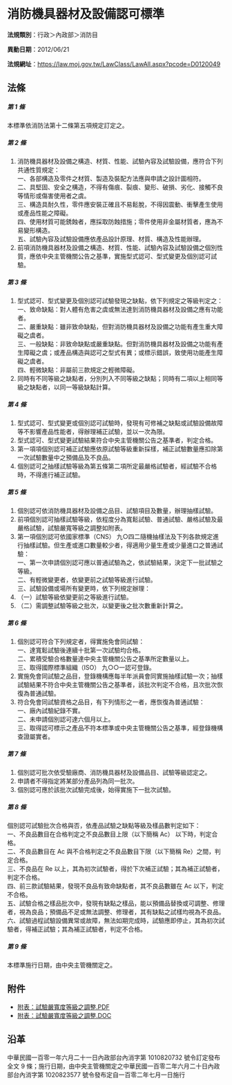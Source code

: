 # 消防機具器材及設備認可標準


**法規類別**：行政＞內政部＞消防目

**異動日期**：2012/06/21  

**法規網址**：https://law.moj.gov.tw/LawClass/LawAll.aspx?pcode=D0120049



## 法條
##### 第 1 條
本標準依消防法第十二條第五項規定訂定之。

##### 第 2 條
1. 消防機具器材及設備之構造、材質、性能、試驗內容及試驗設備，應符合下列共通性質規定：  
一、各部構造及零件之材質、製造及裝配方法應與申請之設計圖相符。  
二、具堅固、安全之構造，不得有傷痕、裂痕、變形、破損、劣化、接觸不良等情形或傷害使用者之虞。  
三、構造具耐久性，零件應安裝正確且不易鬆脫，不得因震動、衝擊產生使用或產品性能之障礙。  
四、使用材質可能銹蝕者，應採取防蝕措施；零件使用非金屬材質者，應為不易變形構造。  
五、試驗內容及試驗設備應依產品設計原理、材質、構造及性能辦理。
1. 前項消防機具器材及設備之構造、材質、性能、試驗內容及試驗設備之個別性質，應依中央主管機關公告之基準，實施型式認可、型式變更及個別認可試驗。

##### 第 3 條
1. 型式認可、型式變更及個別認可試驗發現之缺點，依下列規定之等級判定之：  
一、致命缺點：對人體有危害之虞或無法達到消防機具器材及設備之應有功能者。  
二、嚴重缺點：雖非致命缺點，但對消防機具器材及設備之功能有產生重大障礙之虞者。  
三、一般缺點：非致命缺點或嚴重缺點。但對消防機具器材及設備之功能有產生障礙之虞；或產品構造與認可之型式有異；或標示錯誤，致使用功能產生障礙之虞者。  
四、輕微缺點：非屬前三款規定之輕微障礙。
1. 同時有不同等級之缺點者，分別列入不同等級之缺點；同時有二項以上相同等級之缺點者，以同一等級缺點計算。

##### 第 4 條
1. 型式認可、型式變更或個別認可試驗時，發現有可修補之缺點或試驗設備故障等不影響產品性能者，得辦理補正試驗，並以一次為限。
1. 型式認可、型式變更試驗結果符合中央主管機關公告之基準者，判定合格。
1. 第一項項個別認可補正試驗應依原試驗等級重新採樣，補正試驗數量應扣除第一次試驗數量中之預備品及不良品。
1. 個別認可之抽樣試驗等級為第五條第二項所定最嚴格試驗者，經試驗不合格時，不得進行補正試驗。

##### 第 5 條
1. 個別認可依消防機具器材及設備之品目、試驗項目及數量，辦理抽樣試驗。
1. 前項個別認可抽樣試驗等級，依程度分為寬鬆試驗、普通試驗、嚴格試驗及最嚴格試驗，試驗嚴寬等級之調整如附表。
1. 第一項個別認可依國家標準（CNS） 九○四二隨機抽樣法及下列各款規定進行抽樣試驗。但生產或進口數量較少者，得適用少量生產或少量進口之普通試驗：  
一、第一次申請個別認可應以普通試驗為之，依試驗結果，決定下一批試驗之等級。  
二、有輕微變更者，依變更前之試驗等級進行試驗。  
三、試驗設備或場所有變更時，依下列規定辦理：
1. （一）試驗等級依變更前之等級進行試驗。
1. （二）需調整試驗等級之批次，以變更後之批次數重新計算之。

##### 第 6 條
1. 個別認可符合下列規定者，得實施免會同試驗：  
一、達寬鬆試驗後連續十批第一次試驗均合格。  
二、累積受驗合格數量達中央主管機關公告之基準所定數量以上。  
三、取得國際標準組織（ISO） 九○○一認可登錄。
1. 實施免會同試驗之品目，登錄機構應每半年派員會同實施抽樣試驗一次；抽樣試驗結果不符合中央主管機關公告之基準者，該批次判定不合格，且次批次恢復為普通試驗。
1. 符合免會同試驗資格之品目，有下列情形之一者，應恢復為普通試驗：  
一、廠內試驗紀錄不實。  
二、未申請個別認可達六個月以上。  
三、取得認可標示之產品不符本標準或中央主管機關公告之基準，經登錄機構查證屬實者。

##### 第 7 條
1. 個別認可批次依受驗廠商、消防機具器材及設備品目、試驗等級認定之。
1. 申請者不得指定將某部分產品列為同一批次。
1. 個別認可應於該批次試驗完成後，始得實施下一批次試驗。

##### 第 8 條
個別認可試驗批次合格與否，依產品試驗之缺點等級及樣品數判定如下：  
一、不良品數目在合格判定之不良品數目上限（以下簡稱 Ac） 以下時，判定合格。  
二、不良品數目在 Ac 與不合格判定之不良品數目下限（以下簡稱 Re）之間，判定合格。  
三、不良品在 Re 以上，其為初次試驗者，得於下次補正試驗；其為補正試驗者，判定不合格。  
四、前三款試驗結果，發現不良品有致命缺點者，其不良品數雖在 Ac 以下，判定不合格。  
五、試驗合格之樣品批次中，發現有缺點之樣品，能以預備品替換或可調整、修理者，視為良品；預備品不足或無法調整、修理者，其有缺點之試樣均視為不良品。  
六、試驗過程試驗設備異常或故障，無法如期完成時，試驗應即停止，其為初次試驗者，得補正試驗；其為補正試驗者，判定不合格。

##### 第 9 條
本標準施行日期，由中央主管機關定之。
## 附件
* [附表：試驗嚴寬度等級之調整.PDF](https://law.moj.gov.tw/LawClass/LawGetFile.ashx?FileId=0000229246)
* [附表：試驗嚴寬度等級之調整.DOC](https://law.moj.gov.tw/LawClass/LawGetFile.ashx?FileId=0000113595)
## 沿革
中華民國一百零一年六月二十一日內政部台內消字第 1010820732 號令訂定發布全文 9  條；施行日期，由中央主管機關定之中華民國一百零二年六月二十日內政部台內消字第 1020823577 號令發布定自一百零二年七月一日施行
